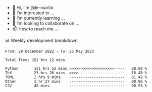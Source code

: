 - 👋 Hi, I’m @le-martin
- 👀 I’m interested in ...
- 🌱 I’m currently learning ...
- 💞️ I’m looking to collaborate on ...
- 📫 How to reach me ...

<!---
Tutorial for using WakaTime stats in GitHub profile: https://github.com/athul/waka-readme
-->

📊 Weekly development breakdown
<!--START_SECTION:waka-->

```text
From: 29 December 2022 - To: 25 May 2023

Total Time: 152 hrs 12 mins

Python       121 hrs 52 mins >>>>>>>>>>>>>>>>>>>>-----   80.08 %
TeX          23 hrs 26 mins  >>>>---------------------   15.40 %
TOML         2 hrs 9 mins    -------------------------   01.42 %
Other        1 hr 27 mins    -------------------------   00.96 %
CSV          48 mins         -------------------------   00.53 %
```

<!--END_SECTION:waka-->

<!---
le-martin/le-martin is a ✨ special ✨ repository because its `README.md` (this file) appears on your GitHub profile.
You can click the Preview link to take a look at your changes.
--->
